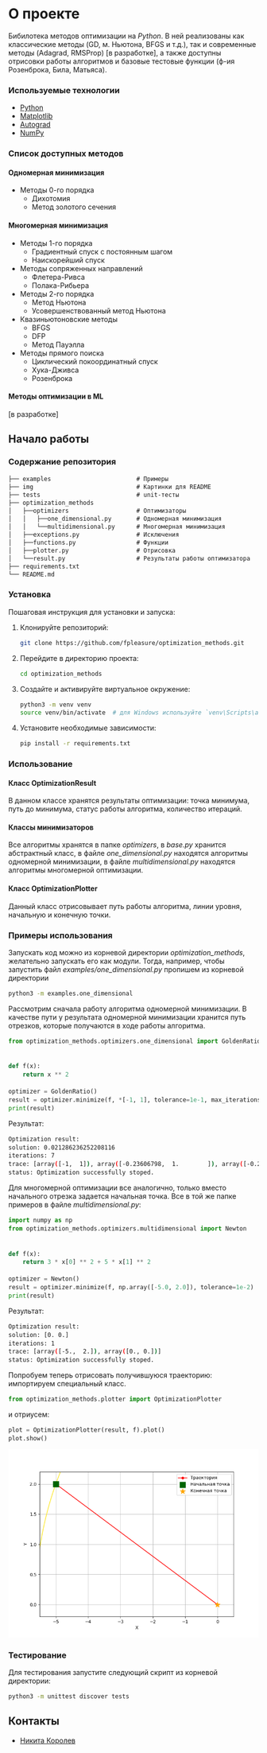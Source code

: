 # О проекте

Бибилотека методов оптимизации на *Python*. В ней реализованы как классические методы (GD, м. Ньютона, BFGS и т.д.), так и современные методы (Adagrad, RMSProp) [в разработке], а также доступны отрисовки работы алгоритмов и базовые тестовые функции (ф-ия Розенброка, Била, Матьяса).

### Используемые технологии

- [Python](https://www.python.org/)
- [Matplotlib](https://matplotlib.org/stable/)
- [Autograd](https://github.com/HIPS/autograd)
- [NumPy](https://numpy.org/)

### Список доступных методов

#### Одномерная минимизация
* Методы 0-го порядка
    + Дихотомия
    + Метод золотого сечения

#### Многомерная минимизация
* Методы 1-го порядка
    + Градиентный спуск с постоянным шагом
    + Наискорейший спуск
* Методы сопряженных направлений
    + Флетера-Ривса
    + Полака-Рибьера
* Методы 2-го порядка
    + Метод Ньютона
    + Усовершенствованный метод Ньютона
* Квазиньютоновские методы
    + BFGS
    + DFP
    + Метод Пауэлла
* Методы прямого поиска
    + Циклический покоординатный спуск
    + Хука-Дживса
    + Розенброка

#### Методы оптимизации в ML
[в разработке]

## Начало работы

### Содержание репозитория

```
├── examples                        # Примеры
├── img                             # Картинки для README 
├── tests                           # unit-тесты
├── optimization_methods
│   ├──optimizers                   # Оптимизаторы
│   │   ├──one_dimensional.py       # Одномерная минимизация
│   │   └──multidimensional.py      # Многомерная минимизация
│   ├──exceptions.py                # Исключения
│   ├──functions.py                 # Функции
│   ├──plotter.py                   # Отрисовка
│   └──result.py                    # Результаты работы оптимизатора
├── requirements.txt
└── README.md
```

### Установка

Пошаговая инструкция для установки и запуска:

1. Клонируйте репозиторий:

    ```bash
    git clone https://github.com/fpleasure/optimization_methods.git
    ```

2. Перейдите в директорию проекта:

    ```bash
    cd optimization_methods
    ```

3. Создайте и активируйте виртуальное окружение:

    ```bash
    python3 -m venv venv
    source venv/bin/activate  # для Windows используйте `venv\Scripts\activate`
    ```

4. Установите необходимые зависимости:

    ```bash
    pip install -r requirements.txt
    ```

### Использование

#### Класс **OptimizationResult**
В данном классе хранятся результаты оптимизации: точка минимума, путь до минимума, статус работы алгоритма, количество итераций.

#### Классы минимизаторов
Все алгоритмы хранятся в папке *optimizers*, в *base.py* хранится абстрактный класс, в файле *one_dimensional.py* находятся алгоритмы одномерной минимизации, в файле *multidimensional.py* находятся алгоритмы многомерной оптимизации.

#### Класс **OptimizationPlotter**
Данный класс отрисовывает путь работы алгоритма, линии уровня, начальную и конечную точки.

### Примеры использования
Запускать код можно из корневой директории *optimization_methods*, желательно запускать его как модули. Тогда, например, чтобы запустить файл *examples/one_dimensional.py* пропишем из корневой директории

```bash
python3 -m examples.one_dimensional 
```

Рассмотрим сначала работу алгоритма одномерной минимизации. В качестве пути у результата одномерной минимизации хранится путь отрезков, которые получаются в ходе работы алгоритма.

```python
from optimization_methods.optimizers.one_dimensional import GoldenRatio


def f(x):
	return x ** 2

optimizer = GoldenRatio()
result = optimizer.minimize(f, *[-1, 1], tolerance=1e-1, max_iterations=300)
print(result)
```
Результат:
```bash
Optimization result:
solution: 0.021286236252208116
iterations: 7
trace: [array([-1,  1]), array([-0.23606798,  1.        ]), array([-0.23606798,  0.52786405]), array([-0.23606798,  0.23606798]), array([-0.05572809,  0.23606798]), array([-0.05572809,  0.1246118 ]), array([-0.05572809,  0.05572809]), array([-0.01315562,  0.05572809])]
status: Optimization successfully stoped.
```

Для многомерной оптимизации все аналогично, только вместо начального отрезка задается начальная точка. Все в той же папке примеров в файле *multidimensional.py*:

```python
import numpy as np
from optimization_methods.optimizers.multidimensional import Newton


def f(x):
	return 3 * x[0] ** 2 + 5 * x[1] ** 2

optimizer = Newton()
result = optimizer.minimize(f, np.array([-5.0, 2.0]), tolerance=1e-2)
print(result)

```
Результат:
```bash
Optimization result:
solution: [0. 0.]
iterations: 1
trace: [array([-5.,  2.]), array([0., 0.])]
status: Optimization successfully stoped.
```
Попробуем теперь отрисовать получившуюся траекторию: импортируем специальный класс.

```python
from optimization_methods.plotter import OptimizationPlotter
```

и отриусем:

```python
plot = OptimizationPlotter(result, f).plot()
plot.show()
```

![Пример отрисовки](/img/newton.png)

### Тестирование

Для тестирования запустите следующий скрипт из корневой директории:

```bash
python3 -m unittest discover tests
```


## Контакты
- [Никита Королев](https://t.me/niki_korolev)

